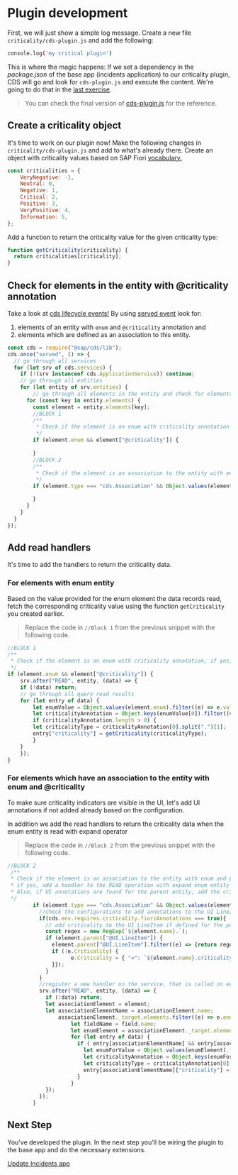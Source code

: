 # Plugin development

First, we will just show a simple log message. Create a new file `criticality/cds-plugin.js` and add the following:

```sh
console.log('my critical plugin')
```

This is where the magic happens: If we set a dependency in the _package.json_ of the base app (incidents application) to our criticality plugin, CDS will go and look for `cds-plugin.js` and execute the content. We're going to do that in the [last exercise](./4_extend_incidents_app.md).

>You can check the final version of [cds-plugin.js](./../cds-plugin.js) for the reference.

## Create a criticality object

It's time to work on our plugin now! Make the following changes in `criticality/cds-plugin.js` and add to what's already there.
Create an object with criticality values based on SAP Fiori [vocabulary.](https://sap.github.io/odata-vocabularies/vocabularies/UI.html#CriticalityType)

```js
const criticalities = {
    VeryNegative: -1,
    Neutral: 0,
    Negative: 1,
    Critical: 2,
    Positive: 3,
    VeryPositive: 4,
    Information: 5,
};
```

Add a function to return the criticality value for the given criticality type:

```js
function getCriticality(criticality) {
  return criticalities[criticality];
}
```

## Check for elements in the entity with @criticality annotation

Take a look at [cds lifecycle events!](https://cap.cloud.sap/docs/node.js/cds-server#lifecycle-events) By using [served event](https://cap.cloud.sap/docs/node.js/cds-server#served) look for: 
1. elements of an entity with `enum` and `@criticality` annotation and
2. elements which are defined as an association to this entity.

```js
const cds = require("@sap/cds/lib");
cds.once("served", () => {
  // go through all services
  for (let srv of cds.services) {
    if (!(srv instanceof cds.ApplicationService)) continue;
    // go through all entities
    for (let entity of srv.entities) {
        // go through all elements in the entity and check for elements having association to the entity with enum and @criticality
      for (const key in entity.elements) {
        const element = entity.elements[key];
        //BLOCK 1 
        /**
         * Check if the element is an enum with criticality annotation
         */
        if (element.enum && element["@criticality"]) {
            
        }
        //BLOCK 2
        /**
         * Check if the element is an association to the entity with enum and @criticality annotation
         */
        if (element.type === "cds.Association" && Object.values(element._target.elements).some((e) => e.enum && e["@criticality"])) {

        }
      }
    }
  }
});
```

## Add read handlers

It's time to add the handlers to return the criticality data.

### For elements with enum entity

Based on the value provided for the enum element the data records read, fetch the corresponding criticality value using the function `getCriticality` you created earlier.

> Replace the code in `//Block 1` from the previous snippet with the following code.

```js
//BLOCK 1 
/**
 * Check if the element is an enum with criticality annotation, if yes, add a handler to the READ operation to add the criticality value of the entries
 */
if (element.enum && element["@criticality"]) {
    srv.after("READ", entity, (data) => {
    if (!data) return;
    // go through all query read results
    for (let entry of data) {
        let enumValue = Object.values(element.enum).filter((e) => e.val === entry[element.name]);
        let criticalityAnnotation = Object.keys(enumValue[0]).filter((v) => /^@criticality./.test(v));
        if (criticalityAnnotation.length > 0) {
        let criticalityType = criticalityAnnotation[0].split(".")[1];
        entry["criticality"] = getCriticality(criticalityType);
        }
    }
    });
}
```

### For elements which have an association to the entity with enum and @criticality

To make sure criticality indicators are visible in the UI, let's add UI annotations if not added already based on the configuration.

In addition we add the read handlers to return the criticality data when the enum entity is read with expand operator

> Replace the code in `//Block 2` from the previous snippet with the following code.

```js
//BLOCK 2
 /**
 * Check if the element is an association to the entity with enum and @criticality annotation
 * if yes, add a handler to the READ operation with expand enum entity to return criticality information.
 * Also, if UI annotations are found for the parent entity, add the criticality to the UI LineItem
 */
        if (element.type === "cds.Association" && Object.values(element._target.elements).some((e) => e.enum && e["@criticality"])) {
          //check the configurations to add annotations to the UI LineItem
          if(cds.env.requires.criticality.fioriAnnotations === true){
            // add criticality to the UI LineItem if defined for the parent entity
            const regex = new RegExp(`${element.name}.`);
            if (element.parent["@UI.LineItem"]) {
              element.parent["@UI.LineItem"].filter((e) => {return regex.test(Object.values(e.Value)[0]);}).map((e) => {
              if (!e.Criticality) {
                    e.Criticality = { "=": `${element.name}.criticality` };
              }});
            }
          }
          //register a new handler on the service, that is called on every read operation, if the operation extends the enum entity, we will return the criticality value
          srv.after("READ", entity, (data) => {
            if (!data) return;
            let associationElement = element;
            let associationElementName = associationElement.name;
                associationElement._target.elements.filter((e) => e.enum && e["@criticality"]).map((field) => {
                    let fieldName = field.name;
                    let enumElement = associationElement._target.elements[fieldName].enum;
                    for (let entry of data) {
                      if ( entry[associationElementName] && entry[associationElementName][fieldName]) {
                        let enumForValue = Object.values(enumElement).filter((e) =>e.val === entry[associationElementName][fieldName]);
                        let criticalityAnnotation = Object.keys(enumForValue[0]).filter((v) => /^@criticality./.test(v));
                        let criticalityType = criticalityAnnotation[0].split(".")[1];
                        entry[associationElementName]["criticality"] = getCriticality(criticalityType);
                      }
                    }
            });
          });
        }
```

## Next Step

You've developed the plugin. In the next step you'll be wiring the plugin to the base app and do the necessary extensions.

[Update Incidents app](./4_extend_incidents_app.md)
